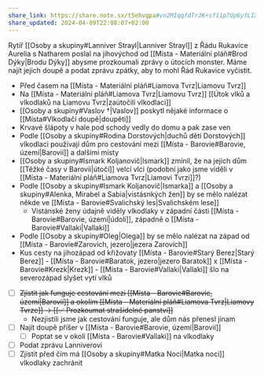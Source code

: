 ```yaml
---
share_link: https://share.note.sx/t5ehvgpa#vn2MIqqfdTrJK+sf11p7Up6yfLIXaVUSESG7VSf/DwY
share_updated: 2024-04-09T22:08:07+02:00
---
```

Rytíř [[Osoby a skupiny#Lanniver Strayl|Lanniver Strayl]] z Řádu Rukavice Aurelia s Natharem poslal na jihovýchod od [[Místa - Materiální pláň#Brod Dýky|Brodu Dýky]] abysme prozkoumali zprávy o útocích monster. Máme najít jejich doupě a podat zprávu zpátky, aby to mohl Řád Rukavice vyčistit.

- Před časem na [[Místa - Materiální pláň#Liamova Tvrz|Liamovu Tvrz]] 
- Na [[Místa - Materiální pláň#Liamova Tvrz|Liamovu Tvrz]] [[Útok vlků a vlkodlaků na Liamovu Tvrz|zaútočili vlkodlaci]]
- [[Osoby a skupiny#Vaslov †|Vaslov]] poskytl nějaké informace o [[Místa#Vlkodlačí doupě|doupěti]]
- Krvavé šlápoty v hale pod schody vedly do domu a pak zase ven
- Podle [[Osoby a skupiny#Rodina Dorstových|duchů dětí Dorstových]] vlkodlaci používají dům pro cestování mezi [[Místa - Barovie#Barovie, území|Barovií]] a dalšími místy
- [[Osoby a skupiny#Ismark Koljanovič|Ismark]] zmínil, že na jejich dům [[Těžké časy v Barovii|útočí]] velcí vlci (podobní jako jsme viděli v [[Místa - Materiální pláň#Liamova Tvrz|Liamovi Tvrzi]]?)
-  Podle [[Osoby a skupiny#Ismark Koljanovič|Ismarka]] a [[Osoby a skupiny#Alenka, Mirabel a Sabia|vistásnkých žen]] by se mělo nalézat někde ve [[Místa - Barovie#Svalichský les|Svalichském lese]]
	- Vistánské ženy údajně viděly vlkodlaky v západní části [[Místa - Barovie#Barovie, území|údolí]], západně o [[Místa - Barovie#Vallaki|Vallaki]]
- Podle [[Osoby a skupiny#Oleg|Olega]] by se mělo nalézat na západ od [[Místa - Barovie#Zarovich, jezero|jezera Zarovich]]
- Kus cesty na jihozápad od křižovaty [[Místa - Barovie#Starý Berez|Starý Berez]] - [[Místa - Barovie#Baratok, jezero|jezero Baratok]] x [[Místa - Barovie#Krezk|Krezk]] - [[Místa - Barovie#Vallaki|Vallaki]] šlo na severozápad slyšet vytí vlků

- [ ] ~~Zjistit jak funguje cestování mezi [[Místa - Barovie#Barovie, území|Barovií]] a okolím [[Místa - Materiální pláň#Liamova Tvrz|Liamovy Tvrze]]  -> [[✅ Prozkoumat strašidelné panství]]~~
	- Nezjistili jsme jak cestování funguje, ale dům nás přenesl jinam
- [ ] Najít doupě příšer v [[Místa - Barovie#Barovie, území|Barovií]]
	- [ ] Poptat se v okolí [[Místa - Barovie#Vallaki]] na vlkodlaky
- [ ] Podat zprávu Lanniverovi
- [ ] Zjistit před čím má [[Osoby a skupiny#Matka Noci|Matka noci]] vlkodlaky zachránit